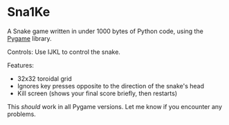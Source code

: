 # Sna1Ke
A Snake game written in under 1000 bytes of Python code, using the [Pygame](https://pygame.org) library.

Controls: Use IJKL to control the snake.

Features:
 - 32x32 toroidal grid
 - Ignores key presses opposite to the direction of the snake's head
 - Kill screen (shows your final score briefly, then restarts)

This *should* work in all Pygame versions. Let me know if you encounter any problems.
